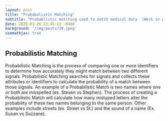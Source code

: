 ```yaml
---
layout: post
title: "Probabalistic Matching"
subtitle: "Probablistic matching used to match medical data  (Work in progress)"
date: 2020-01-26 23:45:13 -0400
background: '/img/posts/30.jpeg'
usemathjax: true
---
```


## Probabilistic Matching

Probabilistic Matching is the process of comparing one or more identifiers to determine how accurately they might match between two different signals. Probabilistic Matching searches for signals and collects these attributes or identifiers to calculate the probability of a match between those signals. An example of a Probabilistic Match is two names where one or both are misspelled (ex. Steven vs Stephen). The process of creating a Probabilistic Match will calculate how many mistyped letters alter the probability of these two names belonging to the same person. Other examples include streets (ex. Street vs St.) and the sound of a name (Ex. Susan vs Suzzane).